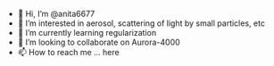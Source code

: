 - 👋 Hi, I’m @anita6677
- 👀 I’m interested in aerosol, scattering of light by small particles, etc
- 🌱 I’m currently learning regularization
- 💞️ I’m looking to collaborate on Aurora-4000
- 📫 How to reach me ... here

<!---
anita6677/anita6677 is a ✨ special ✨ repository because its `README.md` (this file) appears on your GitHub profile.
You can click the Preview link to take a look at your changes.
--->
